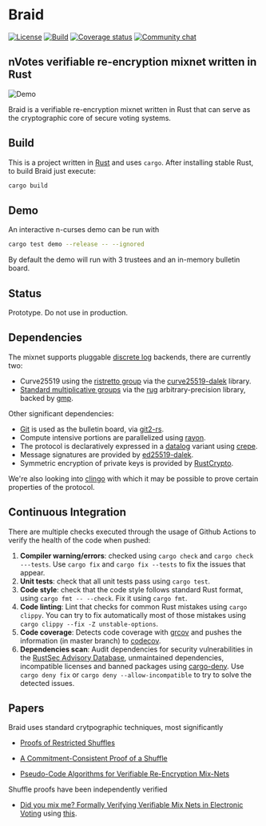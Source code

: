 # Braid

[![License](https://img.shields.io/github/license/nvotes/braid)](License)
[![Build](https://github.com/nvotes/braid/workflows/CI/badge.svg)](https://github.com/nvotes/braid/actions?workflow=CI)
[![Coverage status](https://img.shields.io/codecov/c/github/nvotes/braid)](https://codecov.io/gh/nvotes/braid/)
[![Community chat](https://img.shields.io/discord/651538033291690014)](https://discord.gg/dfdnFWJ)

## nVotes verifiable re-encryption mixnet written in Rust

![Demo](https://raw.githubusercontent.com/nvotes/braid/master/resources/demo.png)

Braid is a verifiable re-encryption mixnet written in Rust that can serve as the 
cryptographic core of secure voting systems. 

## Build

This is a project written in [Rust] and uses `cargo`. After installing 
stable Rust, to build Braid just execute:

```bash
cargo build
```

## Demo

An interactive n-curses demo can be run with

```bash
cargo test demo --release -- --ignored 
```

By default the demo will run with 3 trustees and an in-memory bulletin board.

## Status

Prototype. Do not use in production.

## Dependencies

The mixnet supports pluggable [discrete log](https://en.wikipedia.org/wiki/Decisional_Diffie%E2%80%93Hellman_assumption) backends, there are currently two:

* Curve25519 using the [ristretto group](https://ristretto.group/) via the [curve25519-dalek](https://github.com/dalek-cryptography/curve25519-dalek) library.
* [Standard multiplicative groups](https://en.wikipedia.org/wiki/Schnorr_group) via the [rug](https://crates.io/crates/rug) arbitrary-precision library, backed by [gmp](https://gmplib.org/).

Other significant dependencies:

* [Git](https://en.wikipedia.org/wiki/Git) is used as the bulletin board, via [git2-rs](https://github.com/rust-lang/git2-rs).
* Compute intensive portions are parallelized using [rayon](https://github.com/rayon-rs/rayon).
* The protocol is declaratively expressed in a [datalog](https://en.wikipedia.org/wiki/Datalog) variant using [crepe](https://github.com/ekzhang/crepe).
* Message signatures are provided by [ed25519-dalek](https://github.com/dalek-cryptography/ed25519-dalek).
* Symmetric encryption of private keys is provided by [RustCrypto](https://github.com/RustCrypto/block-ciphers).

We're also looking into [clingo](https://github.com/potassco/clingo-rs) with which it may be possible to prove certain properties of the protocol.

## Continuous Integration

There are multiple checks executed through the usage of Github Actions to verify
the health of the code when pushed:
1. **Compiler warning/errors**: checked using `cargo check` and 
`cargo check ---tests`. Use `cargo fix` and `cargo fix --tests` to fix the 
issues that appear.
2. **Unit tests**: check that all unit tests pass using `cargo test`.
3. **Code style**: check that the code style follows standard Rust format, using
`cargo fmt -- --check`. Fix it using `cargo fmt`.
4. **Code linting**: Lint that checks for common Rust mistakes using 
`cargo clippy`. You can try to fix automatically most of those mistakes using
`cargo clippy --fix -Z unstable-options`.
5. **Code coverage**: Detects code coverage with [grcov] and pushes the 
information (in master branch) to [codecov].
6. **Dependencies scan**: Audit dependencies for security vulnerabilities in the
[RustSec Advisory Database], unmaintained dependencies, incompatible licenses 
and banned packages using [cargo-deny]. Use `cargo deny fix` or 
`cargo deny --allow-incompatible` to try to solve the detected issues.

## Papers

Braid uses standard crytpographic techniques, most significantly

* [Proofs of Restricted Shuffles](http://www.csc.kth.se/~terelius/TeWi10Full.pdf)

* [A Commitment-Consistent Proof of a Shuffle](https://eprint.iacr.org/2011/168.pdf)

* [Pseudo-Code Algorithms for Verifiable Re-Encryption Mix-Nets](https://www.ifca.ai/fc17/voting/papers/voting17_HLKD17.pdf)

Shuffle proofs have been independently verified

* [Did you mix me? Formally Verifying Verifiable Mix Nets in Electronic Voting](https://eprint.iacr.org/2020/1114.pdf) using [this](https://github.com/nvotes/secure-e-voting-with-coq/tree/master/OCamlBraid).

[nVotes]: https://nvotes.com
[Rust]: https://www.rust-lang.org/
[grcov]: https://crates.io/crates/grcov
[codecov]: http://codecov.com/
[RustSec Advisory Database]: https://github.com/RustSec/advisory-db/
[cargo-deny]: https://crates.io/crates/cargo-deny